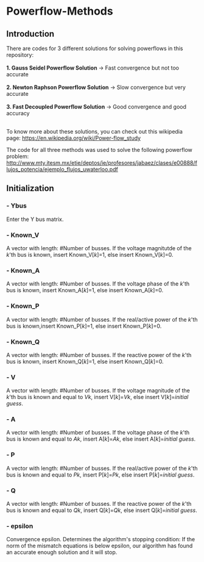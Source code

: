 # Powerflow-Methods
<h2>Introduction</h2>
There are codes for 3 different solutions for solving powerflows in this repository:
<br/><br/>
<b>1. Gauss Seidel Powerflow Solution</b> -> Fast convergence but not too accurate
<br/><br/>
<b>2. Newton Raphson Powerflow Solution</b> -> Slow convergence but very accurate
<br/><br/>
<b>3. Fast Decoupled Powerflow Solution</b> -> Good convergence and good accuracy
<br/><br/>

To know more about these solutions, you can check out this wikipedia page:
https://en.wikipedia.org/wiki/Power-flow_study

The code for all three methods was used to solve the following powerflow problem:
http://www.mty.itesm.mx/etie/deptos/ie/profesores/jabaez/clases/e00888/flujos_potencia/ejemplo_flujos_uwaterloo.pdf
<br/>

<h2>Initialization</h2>
<h3>- Ybus</h3> Enter the Y bus matrix.

<h3>- Known_V</h3> A vector with length: #Number of busses. If the voltage magnitutde of the <i>k</i>'th bus is known, insert Known_V[<i>k</i>]=1, else insert Known_V[<i>k</i>]=0.

<h3>- Known_A</h3> A vector with length: #Number of busses. If the voltage phase of the <i>k</i>'th bus is known, insert Known_A[<i>k</i>]=1, else insert Known_A[<i>k</i>]=0.

<h3>- Known_P</h3> A vector with length: #Number of busses. If the real/active power of the <i>k</i>'th bus is known,insert Known_P[<i>k</i>]=1, else insert Known_P[<i>k</i>]=0.

<h3>- Known_Q</h3> A vector with length: #Number of busses. If the reactive power of the <i>k</i>'th bus is known, insert Known_Q[<i>k</i>]=1, else insert Known_Q[<i>k</i>]=0.

<h3>- V</h3> A vector with length: #Number of busses. If the voltage magnitude of the <i>k</i>'th bus is known and equal to <i>Vk</i>, insert V[<i>k</i>]=<i>Vk</i>, else insert V[<i>k</i>]=<i>initial guess</i>.

<h3>- A</h3> A vector with length: #Number of busses. If the voltage phase of the <i>k</i>'th bus is known and equal to <i>Ak</i>, insert A[<i>k</i>]=<i>Ak</i>, else insert A[<i>k</i>]=<i>initial guess</i>.

<h3>- P</h3> A vector with length: #Number of busses. If the real/active power of the <i>k</i>'th bus is known and equal to <i>Pk</i>, insert P[<i>k</i>]=<i>Pk</i>, else insert P[<i>k</i>]=<i>initial guess</i>.

<h3>- Q</h3> A vector with length: #Number of busses. If the reactive power of the <i>k</i>'th bus is known and equal to <i>Qk</i>, insert Q[<i>k</i>]=<i>Qk</i>, else insert Q[<i>k</i>]=<i>initial guess</i>.

<h3>- epsilon</h3>
Convergence epsilon. Determines the algorithm's stopping condition: If the norm of the mismatch equations is below epsilon, our algorithm has found an accurate enough solution and it will stop.
